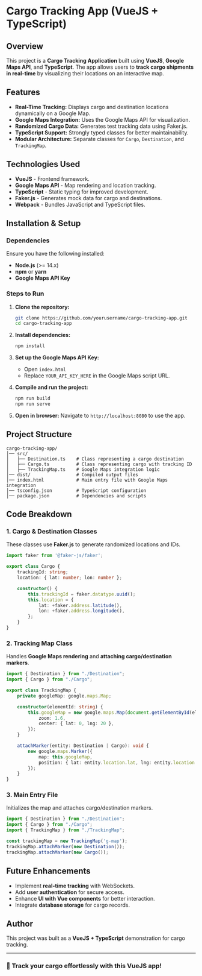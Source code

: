 # Cargo Tracking App (VueJS + TypeScript)

## Overview
This project is a **Cargo Tracking Application** built using **VueJS**, **Google Maps API**, and **TypeScript**. The app allows users to **track cargo shipments in real-time** by visualizing their locations on an interactive map.

## Features
- **Real-Time Tracking:** Displays cargo and destination locations dynamically on a Google Map.
- **Google Maps Integration:** Uses the Google Maps API for visualization.
- **Randomized Cargo Data:** Generates test tracking data using Faker.js.
- **TypeScript Support:** Strongly typed classes for better maintainability.
- **Modular Architecture:** Separate classes for `Cargo`, `Destination`, and `TrackingMap`.

## Technologies Used
- **VueJS** - Frontend framework.
- **Google Maps API** - Map rendering and location tracking.
- **TypeScript** - Static typing for improved development.
- **Faker.js** - Generates mock data for cargo and destinations.
- **Webpack** - Bundles JavaScript and TypeScript files.

## Installation & Setup

### Dependencies 
Ensure you have the following installed:
- **Node.js** (>= 14.x)
- **npm** or **yarn**
- **Google Maps API Key**

### Steps to Run
1. **Clone the repository:**
   ```sh
   git clone https://github.com/yourusername/cargo-tracking-app.git
   cd cargo-tracking-app
   ```
2. **Install dependencies:**
   ```sh
   npm install
   ```
3. **Set up the Google Maps API Key:**
   - Open `index.html`
   - Replace `YOUR_API_KEY_HERE` in the Google Maps script URL.

4. **Compile and run the project:**
   ```sh
   npm run build
   npm run serve
   ```
5. **Open in browser:**
   Navigate to `http://localhost:8080` to use the app.

## Project Structure
```
cargo-tracking-app/
│── src/
│   ├── Destination.ts    # Class representing a cargo destination
│   ├── Cargo.ts          # Class representing cargo with tracking ID
│   ├── TrackingMap.ts    # Google Maps integration logic
│── dist/                 # Compiled output files
│── index.html            # Main entry file with Google Maps integration
│── tsconfig.json         # TypeScript configuration
│── package.json          # Dependencies and scripts
```

## Code Breakdown

### **1. Cargo & Destination Classes**
These classes use **Faker.js** to generate randomized locations and IDs.
```typescript
import faker from '@faker-js/faker';

export class Cargo {
    trackingId: string;
    location: { lat: number; lon: number };

    constructor() {
        this.trackingId = faker.datatype.uuid();
        this.location = {
            lat: +faker.address.latitude(),
            lon: +faker.address.longitude(),
        };
    }
}
```

### **2. Tracking Map Class**
Handles **Google Maps rendering** and **attaching cargo/destination markers**.
```typescript
import { Destination } from "./Destination";
import { Cargo } from "./Cargo";

export class TrackingMap {
    private googleMap: google.maps.Map;

    constructor(elementId: string) {
        this.googleMap = new google.maps.Map(document.getElementById(elementId), {
            zoom: 1.6,
            center: { lat: 0, lng: 20 },
        });
    }

    attachMarker(entity: Destination | Cargo): void {
        new google.maps.Marker({
            map: this.googleMap,
            position: { lat: entity.location.lat, lng: entity.location.lon },
        });
    }
}
```

### **3. Main Entry File**
Initializes the map and attaches cargo/destination markers.
```typescript
import { Destination } from "./Destination";
import { Cargo } from "./Cargo";
import { TrackingMap } from "./TrackingMap";

const trackingMap = new TrackingMap('g-map');
trackingMap.attachMarker(new Destination());
trackingMap.attachMarker(new Cargo());
```

## Future Enhancements
- Implement **real-time tracking** with WebSockets.
- Add **user authentication** for secure access.
- Enhance **UI with Vue components** for better interaction.
- Integrate **database storage** for cargo records.

## Author
This project was built as a **VueJS + TypeScript** demonstration for cargo tracking.

---

### 🚀 **Track your cargo effortlessly with this VueJS app!**
